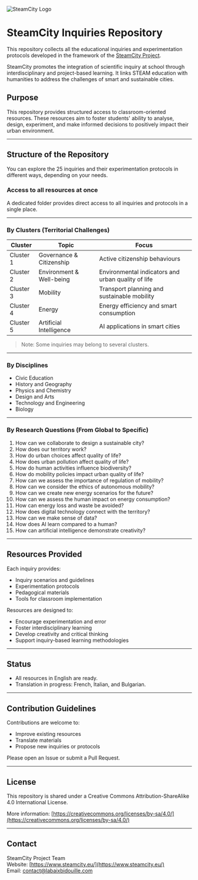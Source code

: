 ![SteamCity Logo](./SteamCity_logo_colours.png)

# SteamCity Inquiries Repository

This repository collects all the educational inquiries and experimentation protocols developed in the framework of the [SteamCity Project](https://www.steamcity.eu/).

SteamCity promotes the integration of scientific inquiry at school through interdisciplinary and project-based learning. It links STEAM education with humanities to address the challenges of smart and sustainable cities.

## Purpose

This repository provides structured access to classroom-oriented resources. These resources aim to foster students' ability to analyse, design, experiment, and make informed decisions to positively impact their urban environment.

---

## Structure of the Repository

You can explore the 25 inquiries and their experimentation protocols in different ways, depending on your needs.

### Access to all resources at once

A dedicated folder provides direct access to all inquiries and protocols in a single place.

---

### By Clusters (Territorial Challenges)

| Cluster | Topic | Focus |
|---------|-------|-------|
| Cluster 1 | Governance & Citizenship | Active citizenship behaviours |
| Cluster 2 | Environment & Well-being | Environmental indicators and urban quality of life |
| Cluster 3 | Mobility | Transport planning and sustainable mobility |
| Cluster 4 | Energy | Energy efficiency and smart consumption |
| Cluster 5 | Artificial Intelligence | AI applications in smart cities |

> Note: Some inquiries may belong to several clusters.

---

### By Disciplines

- Civic Education  
- History and Geography  
- Physics and Chemistry  
- Design and Arts  
- Technology and Engineering  
- Biology  

---

### By Research Questions (From Global to Specific)

1. How can we collaborate to design a sustainable city?  
2. How does our territory work?  
3. How do urban choices affect quality of life?  
4. How does urban pollution affect quality of life?  
5. How do human activities influence biodiversity?  
6. How do mobility policies impact urban quality of life?  
7. How can we assess the importance of regulation of mobility?  
8. How can we consider the ethics of autonomous mobility?  
9. How can we create new energy scenarios for the future?  
10. How can we assess the human impact on energy consumption?  
11. How can energy loss and waste be avoided?  
12. How does digital technology connect with the territory?  
13. How can we make sense of data?  
14. How does AI learn compared to a human?  
15. How can artificial intelligence demonstrate creativity?  

---

## Resources Provided

Each inquiry provides:
- Inquiry scenarios and guidelines  
- Experimentation protocols  
- Pedagogical materials  
- Tools for classroom implementation  

Resources are designed to:
- Encourage experimentation and error  
- Foster interdisciplinary learning  
- Develop creativity and critical thinking  
- Support inquiry-based learning methodologies  

---

## Status

- All resources in English are ready.  
- Translation in progress: French, Italian, and Bulgarian.

---

## Contribution Guidelines

Contributions are welcome to:
- Improve existing resources  
- Translate materials  
- Propose new inquiries or protocols  

Please open an Issue or submit a Pull Request.

---

## License

This repository is shared under a Creative Commons Attribution-ShareAlike 4.0 International License.

More information: [https://creativecommons.org/licenses/by-sa/4.0/](https://creativecommons.org/licenses/by-sa/4.0/)

---

## Contact

SteamCity Project Team  
Website: [https://www.steamcity.eu/](https://www.steamcity.eu/)  
Email: contact@labaixbidouille.com
